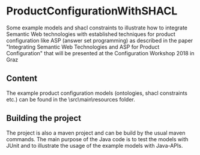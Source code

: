 # ProductConfigurationWithSHACL

Some example models and shacl constraints to illustrate how to integrate Semantic Web technologies with established techniques for product configuration like ASP (answer set programming) as described in the paper
"Integrating Semantic Web Technologies and ASP for Product Configuration"
that will be presented at the Configuration Workshop 2018 in Graz

## Content

The example product configuration models (ontologies, shacl constraints etc.) can be found in the \src\main\resources folder.

## Building the project

The project is also a maven project and can be build by the usual maven commands. 
The main purpose of the Java code is to test the models with JUnit and to illustrate the usage of the example models with Java-APIs. 